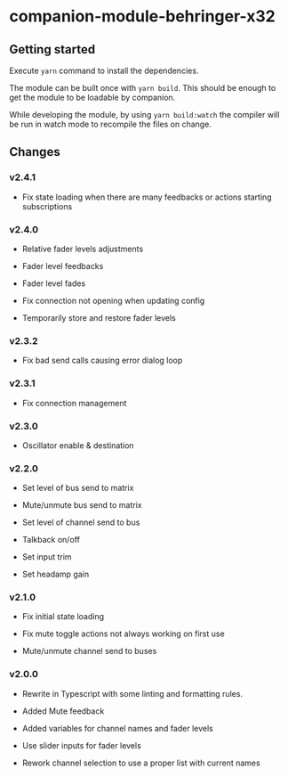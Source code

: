 # companion-module-behringer-x32

## Getting started

Execute `yarn` command to install the dependencies.

The module can be built once with `yarn build`. This should be enough to get the module to be loadable by companion.

While developing the module, by using `yarn build:watch` the compiler will be run in watch mode to recompile the files on change.

## Changes

### v2.4.1

- Fix state loading when there are many feedbacks or actions starting subscriptions

### v2.4.0

- Relative fader levels adjustments

- Fader level feedbacks

- Fader level fades

- Fix connection not opening when updating config

- Temporarily store and restore fader levels

### v2.3.2

- Fix bad send calls causing error dialog loop

### v2.3.1

- Fix connection management

### v2.3.0

- Oscillator enable & destination

### v2.2.0

- Set level of bus send to matrix

- Mute/unmute bus send to matrix

- Set level of channel send to bus

- Talkback on/off

- Set input trim

- Set headamp gain

### v2.1.0

- Fix initial state loading

- Fix mute toggle actions not always working on first use

- Mute/unmute channel send to buses

### v2.0.0

- Rewrite in Typescript with some linting and formatting rules.

- Added Mute feedback

- Added variables for channel names and fader levels

- Use slider inputs for fader levels

- Rework channel selection to use a proper list with current names
